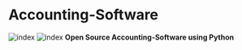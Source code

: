 # Accounting-Software
 ![index](https://user-images.githubusercontent.com/81899310/160393582-f0e2a09c-7526-4fe7-b1e9-35621528846d.png) ![index](https://user-images.githubusercontent.com/81899310/143827568-fc00e7e7-cf26-4a1d-997d-6d50d3589710.png)
<b>Open Source Accounting-Software using Python</b>

